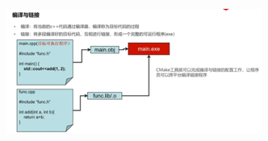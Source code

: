 ![输入图片说明](/imgs/2024-10-13/7y1QbNZ6PryMJNAB.png)
<!--stackedit_data:
eyJoaXN0b3J5IjpbLTE4NDkyMjgyMTldfQ==
-->